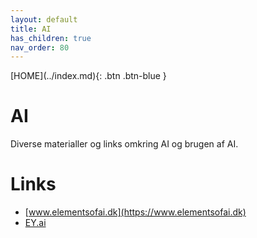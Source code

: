 ```yaml
---
layout: default
title: AI
has_children: true
nav_order: 80
---
```


<span class="fs-1">
[HOME](../index.md){: .btn .btn-blue }
</span>

# AI
Diverse materialler og links omkring AI og brugen af AI.

# Links
- [www.elementsofai.dk](https://www.elementsofai.dk)
- [EY.ai](https://www.ey.com)
